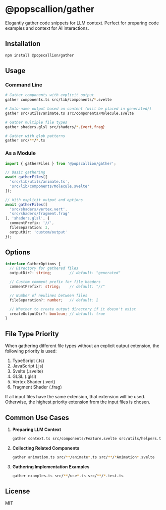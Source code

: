 # @popscallion/gather

Elegantly gather code snippets for LLM context. Perfect for preparing code examples and context for AI interactions.

## Installation

```bash
npm install @popscallion/gather
```

## Usage

### Command Line

```bash
# Gather components with explicit output
gather components.ts src/lib/components/*.svelte

# Auto-name output based on content (will be placed in generated/)
gather src/utils/animate.ts src/components/Molecule.svelte

# Gather multiple file types
gather shaders.glsl src/shaders/*.{vert,frag}

# Gather with glob patterns
gather src/**/*.ts
```

### As a Module

```typescript
import { gatherFiles } from '@popscallion/gather';

// Basic gathering
await gatherFiles([
  'src/lib/utils/animate.ts',
  'src/lib/components/Molecule.svelte'
]);

// With explicit output and options
await gatherFiles([
  'src/shaders/vertex.vert',
  'src/shaders/fragment.frag'
], 'shaders.glsl', {
  commentPrefix: '//',
  fileSeparation: 3,
  outputDir: 'custom/output'
});
```

## Options

```typescript
interface GatherOptions {
  // Directory for gathered files
  outputDir?: string;        // default: "generated"

  // Custom comment prefix for file headers
  commentPrefix?: string;    // default: "//"

  // Number of newlines between files
  fileSeparation?: number;   // default: 2

  // Whether to create output directory if it doesn't exist
  createOutputDir?: boolean; // default: true
}
```

## File Type Priority

When gathering different file types without an explicit output extension, the following priority is used:

1. TypeScript (.ts)
2. JavaScript (.js)
3. Svelte (.svelte)
4. GLSL (.glsl)
5. Vertex Shader (.vert)
6. Fragment Shader (.frag)

If all input files have the same extension, that extension will be used. Otherwise, the highest priority extension from the input files is chosen.

## Common Use Cases

1. **Preparing LLM Context**
   ```bash
   gather context.ts src/components/Feature.svelte src/utils/helpers.ts
   ```

2. **Collecting Related Components**
   ```bash
   gather animation.ts src/**/animate*.ts src/**/*Animation*.svelte
   ```

3. **Gathering Implementation Examples**
   ```bash
   gather examples.ts src/**/use*.ts src/**/*.test.ts
   ```

## License

MIT

